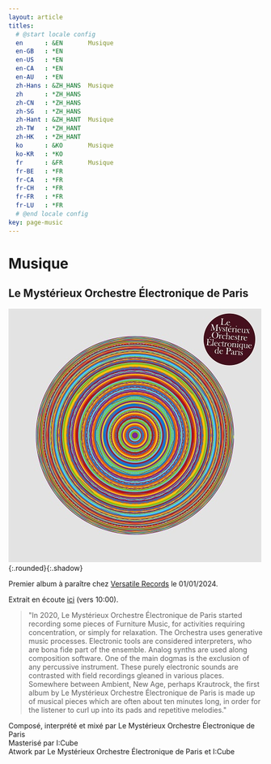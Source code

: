 ```yaml
---
layout: article
titles:
  # @start locale config
  en      : &EN       Musique
  en-GB   : *EN
  en-US   : *EN
  en-CA   : *EN
  en-AU   : *EN
  zh-Hans : &ZH_HANS  Musique
  zh      : *ZH_HANS
  zh-CN   : *ZH_HANS
  zh-SG   : *ZH_HANS
  zh-Hant : &ZH_HANT  Musique
  zh-TW   : *ZH_HANT
  zh-HK   : *ZH_HANT
  ko      : &KO       Musique
  ko-KR   : *KO
  fr      : &FR       Musique
  fr-BE   : *FR
  fr-CA   : *FR
  fr-CH   : *FR
  fr-FR   : *FR
  fr-LU   : *FR
  # @end locale config
key: page-music
---
```


# Musique

## Le Mystérieux Orchestre Électronique de Paris
![atwork](images/atwork.jpg){:.rounded}{:.shadow}

Premier album à paraître chez [Versatile Records](https://versatilerecords.bandcamp.com) le 01/01/2024.

Extrait en écoute [ici](https://rinse.fm/episodes/gilbr-28-11-2023-1500/) (vers 10:00).

> "In 2020, Le Mystérieux Orchestre Électronique de Paris started recording some pieces of Furniture Music, for activities requiring concentration, or simply for relaxation.
The Orchestra uses generative music processes. Electronic tools are considered interpreters, who are bona fide part of the ensemble. Analog synths are used along composition software. One of the main dogmas is the exclusion of any percussive instrument. These purely electronic sounds are contrasted with field recordings gleaned in various places.
Somewhere between Ambient, New Age, perhaps Krautrock, the first album by Le Mystérieux Orchestre Électronique de Paris is made up of musical pieces which are often about ten minutes long, in order for the listener to curl up into its pads and repetitive melodies."

Composé, interprété et mixé par Le Mystérieux Orchestre Électronique de Paris <br/>
Masterisé par I:Cube <br/>
Atwork par Le Mystérieux Orchestre Électronique de Paris et I:Cube <br/>
